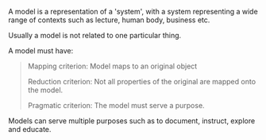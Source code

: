 A model is a representation of a 'system', with a system representing a wide range of contexts such as lecture, human body, business etc. 

Usually a model is not related to one particular thing.

A model must have:
>Mapping criterion: Model maps to an original object
>
>Reduction criterion:  Not all properties of the original are mapped onto the model.
>
>Pragmatic criterion: The model must serve a purpose.

Models can serve multiple purposes such as to document, instruct, explore and educate.